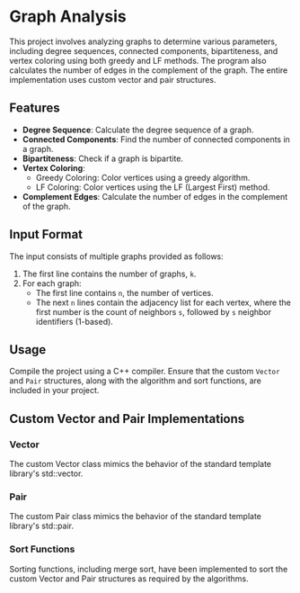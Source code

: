 # Graph Analysis

This project involves analyzing graphs to determine various parameters, including degree sequences, connected components, bipartiteness, and vertex coloring using both greedy and LF methods. The program also calculates the number of edges in the complement of the graph. The entire implementation uses custom vector and pair structures.

## Features

- **Degree Sequence**: Calculate the degree sequence of a graph.
- **Connected Components**: Find the number of connected components in a graph.
- **Bipartiteness**: Check if a graph is bipartite.
- **Vertex Coloring**:
  - Greedy Coloring: Color vertices using a greedy algorithm.
  - LF Coloring: Color vertices using the LF (Largest First) method.
- **Complement Edges**: Calculate the number of edges in the complement of the graph.

## Input Format

The input consists of multiple graphs provided as follows:

1. The first line contains the number of graphs, `k`.
2. For each graph:
   - The first line contains `n`, the number of vertices.
   - The next `n` lines contain the adjacency list for each vertex, where the first number is the count of neighbors `s`, followed by `s` neighbor identifiers (1-based).

## Usage

Compile the project using a C++ compiler. Ensure that the custom `Vector` and `Pair` structures, along with the algorithm and sort functions, are included in your project.

## Custom Vector and Pair Implementations
### Vector
The custom Vector class mimics the behavior of the standard template library's std::vector.

### Pair
The custom Pair class mimics the behavior of the standard template library's std::pair.

### Sort Functions
Sorting functions, including merge sort, have been implemented to sort the custom Vector and Pair structures as required by the algorithms.
